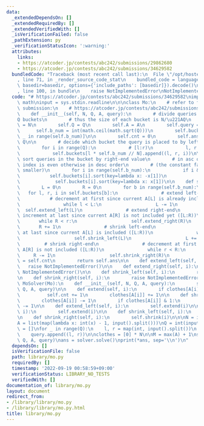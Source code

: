 ```yaml
---
data:
  _extendedDependsOn: []
  _extendedRequiredBy: []
  _extendedVerifiedWith: []
  _isVerificationFailed: false
  _pathExtension: py
  _verificationStatusIcon: ':warning:'
  attributes:
    links:
    - https://atcoder.jp/contests/abc242/submissions/29862680
    - https://atcoder.jp/contests/abc242/submissions/34629582
  bundledCode: "Traceback (most recent call last):\n  File \"/opt/hostedtoolcache/PyPy/3.7.13/x64/site-packages/onlinejudge_verify/documentation/build.py\"\
    , line 71, in _render_source_code_stat\n    bundled_code = language.bundle(stat.path,\
    \ basedir=basedir, options={'include_paths': [basedir]}).decode()\n  File \"/opt/hostedtoolcache/PyPy/3.7.13/x64/site-packages/onlinejudge_verify/languages/python.py\"\
    , line 100, in bundle\n    raise NotImplementedError\nNotImplementedError\n"
  code: "# https://atcoder.jp/contests/abc242/submissions/34629582\nimport sys\nimport\
    \ math\ninput = sys.stdin.readline\n\n\nclass Mo:\n    # refer to following tatyam-san's\
    \ submission:\n    # https://atcoder.jp/contests/abc242/submissions/29862680\n\
    \    def __init__(self, N, Q, A, query):\n        # divide queries into \u221A\
    Q buckets\n        # thus the size of each bucket is N/\u221AQ\n        self.N\
    \ = N\n        self.Q = Q\n        self.A = A\n        self.query = query\n  \
    \      self.b_num = int(math.ceil(math.sqrt(Q)))\n        self.buckets = [[] for\
    \ _ in range(self.b_num)]\n\n        self.cnt = 0\n        self.ans = [None] *\
    \ Q\n\n        # decide which bucket the query is placed to by left-end value\n\
    \        for i in range(Q):\n            # [l:r)\n            l, r = query[i]\n\
    \            self.buckets[l * self.b_num // N].append((l, r, i))\n\n        #\
    \ sort queries in the bucket by right-end value\n        # in asc order if bucket's\
    \ index is even otherwise in desc order\n        # (the constant factor will be\
    \ smaller)\n        for i in range(self.b_num):\n            if i & 1:\n     \
    \           self.buckets[i].sort(key=lambda x: -x[1])\n            else:\n   \
    \             self.buckets[i].sort(key=lambda x: x[1])\n\n    def solve(self):\n\
    \        L = 0\n        R = 0\n        for b in range(self.b_num):\n         \
    \   for l, r, i in self.buckets[b]:\n                # extend left-end\n     \
    \           # decrement at first since current A[L] is already included ([L:R))\n\
    \                while l < L:\n                    L -= 1\n                  \
    \  self.extend_left(L)\n                # extend right-end\n                #\
    \ increment at last since current A[R] is not included yet ([L:R))\n         \
    \       while R < r:\n                    self.extend_right(R)\n             \
    \       R += 1\n                # shrink left-end\n                # increment\
    \ at last since current A[L] is included ([L:R))\n                while L < l:\n\
    \                    self.shrink_left(L)\n                    L += 1\n       \
    \         # shrink right-end\n                # decrement at first since current\
    \ A[R] is not included ([L:R))\n                while r < R:\n               \
    \     R -= 1\n                    self.shrink_right(R)\n                self.ans[i]\
    \ = self.cnt\n        return self.ans\n\n    def extend_left(self, i):\n     \
    \   raise NotImplementedError()\n\n    def extend_right(self, i):\n        raise\
    \ NotImplementedError()\n\n    def shrink_left(self, i):\n        raise NotImplementedError()\n\
    \n    def shrink_right(self, i):\n        raise NotImplementedError()\n\n\nclass\
    \ MoSolver(Mo):\n    def __init__(self, N, Q, A, query):\n        super().__init__(N,\
    \ Q, A, query)\n\n    def extend(self, i):\n        if clothes[A[i]] & 1:\n  \
    \          self.cnt += 1\n        clothes[A[i]] += 1\n\n    def shrink(self, i):\n\
    \        clothes[A[i]] -= 1\n        if clothes[A[i]] & 1:\n            self.cnt\
    \ -= 1\n\n    def extend_left(self, i):\n        self.extend(i)\n\n    def extend_right(self,\
    \ i):\n        self.extend(i)\n\n    def shrink_left(self, i):\n        self.shrink(i)\n\
    \n    def shrink_right(self, i):\n        self.shrink(i)\n\n\nN = int(input())\n\
    A = list(map(lambda x: int(x) - 1, input().split()))\nQ = int(input())\nquery\
    \ = []\nfor _ in range(Q):\n    l, r = map(int, input().split())\n    l -= 1\n\
    \    query.append((l, r))\n\nclothes = [0] * N\n\nM = max(A) + 1\nsolver = MoSolver(N,\
    \ Q, A, query)\nans = solver.solve()\nprint(*ans, sep='\\n')\n"
  dependsOn: []
  isVerificationFile: false
  path: library/mo.py
  requiredBy: []
  timestamp: '2022-09-19 00:58:59+09:00'
  verificationStatus: LIBRARY_NO_TESTS
  verifiedWith: []
documentation_of: library/mo.py
layout: document
redirect_from:
- /library/library/mo.py
- /library/library/mo.py.html
title: library/mo.py
---
```


